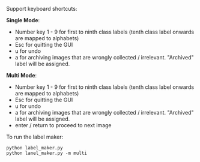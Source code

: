 Support keyboard shortcuts:

 **Single Mode**:
 - Number key 1 - 9 for first to ninth class labels (tenth class label onwards are mapped to alphabets)
 - Esc for quitting the GUI
 - u for undo
 - a for archiving images that are wrongly collected / irrelevant. "Archived" label will be assigned.

 **Multi Mode**:
 - Number key 1 - 9 for first to ninth class labels (tenth class label onwards are mapped to alphabets)
 - Esc for quitting the GUI
 - u for undo
 - a for archiving images that are wrongly collected / irrelevant. "Archived" label will be assigned.
 - enter / return to proceed to next image

To run the label maker:
```
python label_maker.py 
python lanel_maker.py -m multi
```
